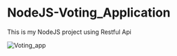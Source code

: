 # NodeJS-Voting_Application
This is my NodeJS project using Restful Api


![Voting_app](https://github.com/agarwalgunjann/NodeJS-Voting_Application/assets/148558541/2a1b261e-9a12-4374-b4a8-e094bc6d5b4b)
